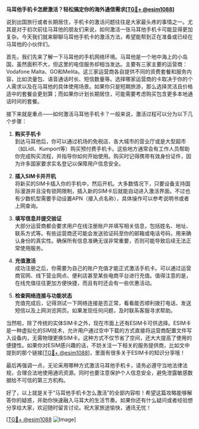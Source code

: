 **马耳他手机卡怎麽激活？轻松搞定你的海外通信需求[[TG💪+ @esim1088](https://t.me/s/esim1088)]**

说到出国旅行或者长期居住，手机卡的激活问题往往是大家最头疼的事情之一。尤其是对于初次前往马耳他的朋友们来说，如何激活一张马耳他手机卡可能显得更加复杂。今天我们就来聊聊马耳他手机卡的激活方法，希望能帮到正在准备或已经在马耳他的小伙伴们。

首先，我们先来了解一下马耳他的手机网络环境。马耳他是一个地中海上的小岛国，虽然面积不大，但这里的电信服务却相当发达。主要有三家主要的运营商：Vodafone Malta、GO和Melita。这三家运营商各自提供不同的资费套餐和服务内容，比如流量包、语音通话时长、短信数量等。选择哪家运营商的卡取决于你的个人需求以及在马耳他的具体使用场景。如果你只是短期旅游，那么选择灵活且价格适中的套餐会更划算；而如果你计划长期居住，可能需要考虑购买包含更多本地通话时间的套餐。

接下来就是重点——如何激活马耳他手机卡？一般来说，激活过程可以分为以下几个步骤：

1. **购买手机卡**  
   到达马耳他后，你可以通过机场的免税店、各大城市的营业厅或是大型超市（如Lidl、Kumport等）购买预付费手机卡。这些地方通常会有工作人员帮助你完成购买流程，并指导你如何开始使用。购买时记得携带有效身份证件，因为许多国家要求实名登记以保障用户信息安全。

2. **插入SIM卡并开机**  
   将新买的SIM卡插入你的手机中，然后开机。大多数情况下，只要设备支持国际漫游并且没有锁网限制，插入新的SIM卡后就能自动进入激活界面。不过也有少数机型需要手动设置APN（接入点名称），具体操作可以参考说明书或者上网查询。

3. **填写信息并提交验证**  
   大部分运营商都会要求用户在线注册账户并填写相关信息，包括姓名、地址、联系方式等。有些运营商还可能会发送验证码至你的邮箱或电话号码，用来确认身份的真实性。确保所有信息准确无误非常重要，否则可能导致后续无法正常使用服务。

4. **充值激活**  
   成功注册之后，你需要为自己的账户充值才能正式激活手机卡。可以通过运营商官网、线下营业网点、便利店甚至某些电商平台进行充值。值得注意的是，在线充值往往更加方便快捷，而且有时还会有一些优惠活动。

5. **检查网络连接与功能状态**  
   充值完成后，记得测试一下网络连接是否正常，看看能否顺利拨打电话、发送短信以及上网浏览网页。如果发现任何问题，及时联系客服寻求帮助。

当然啦，除了传统的实体SIM卡之外，现在市面上还有ESIM卡可供选择。ESIM卡是一种虚拟化的SIM技术，允许用户通过空中下载的方式直接将运营商配置文件写入设备内，无需物理更换SIM卡。这种方式不仅节省了空间，还大大提高了使用的便捷性。如果你对ESIM感兴趣的话，不妨关注一下相关的服务提供商，比如文中提到的那个链接[[TG💪+ @esim1088](https://t.me/s/esim1088)]，里面有很多关于ESIM卡的知识分享哦！

最后再强调一点，无论采用哪种方式激活马耳他手机卡，请务必遵守当地法律法规，合理合法地使用通讯资源。同时也要注意保护个人信息安全，避免泄露敏感数据给不可信的第三方机构。

好了，以上就是关于“马耳他手机卡怎么激活”的全部内容啦！希望这篇攻略能够解答你的疑惑，并助你快速融入马耳大的生活节奏。如果你还有什么疑问或者经验想分享给大家，欢迎随时留言讨论。祝大家旅途愉快，通讯无忧！

[[TG💪+ @esim1088](https://t.me/s/esim1088) ![Image](https://i.postimg.cc/4NQfJmqS/Snipaste-2025-05-13-00-14-12.png)]